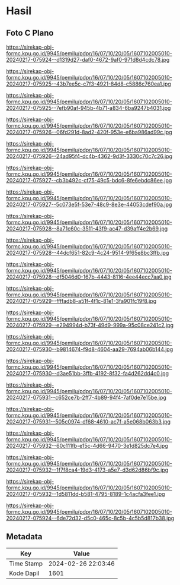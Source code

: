 # Hasil

## Foto C Plano

https://sirekap-obj-formc.kpu.go.id/9945/pemilu/pdpr/16/07/10/20/05/1607102005010-20240217-075924--d1319d27-daf0-4672-9af0-971d8d4cdc78.jpg

https://sirekap-obj-formc.kpu.go.id/9945/pemilu/pdpr/16/07/10/20/05/1607102005010-20240217-075925--43b7ee5c-c7f3-4921-84d8-c5886c760ea1.jpg

https://sirekap-obj-formc.kpu.go.id/9945/pemilu/pdpr/16/07/10/20/05/1607102005010-20240217-075925--7efb90af-945b-4b71-a834-6ba9247b4031.jpg

https://sirekap-obj-formc.kpu.go.id/9945/pemilu/pdpr/16/07/10/20/05/1607102005010-20240217-075926--06fd291d-8ad2-420f-953e-e6ba986ad99c.jpg

https://sirekap-obj-formc.kpu.go.id/9945/pemilu/pdpr/16/07/10/20/05/1607102005010-20240217-075926--24ad95f4-dc4b-4362-9d3f-3330c70c7c26.jpg

https://sirekap-obj-formc.kpu.go.id/9945/pemilu/pdpr/16/07/10/20/05/1607102005010-20240217-075927--cb3b492c-cf75-49c5-bdc6-8fe6ebdc86ee.jpg

https://sirekap-obj-formc.kpu.go.id/9945/pemilu/pdpr/16/07/10/20/05/1607102005010-20240217-075927--5c073e5f-53e7-48c9-8e3e-44053cdef90a.jpg

https://sirekap-obj-formc.kpu.go.id/9945/pemilu/pdpr/16/07/10/20/05/1607102005010-20240217-075928--8a71c60c-3511-43f9-ac47-d39aff4e2b69.jpg

https://sirekap-obj-formc.kpu.go.id/9945/pemilu/pdpr/16/07/10/20/05/1607102005010-20240217-075928--44dcf651-82c9-4c24-9514-9f65e8bc3ffb.jpg

https://sirekap-obj-formc.kpu.go.id/9945/pemilu/pdpr/16/07/10/20/05/1607102005010-20240217-075928--df5046d0-167b-4443-8116-4ee44ecc7aa0.jpg

https://sirekap-obj-formc.kpu.go.id/9945/pemilu/pdpr/16/07/10/20/05/1607102005010-20240217-075929--ffffadb8-a51f-4f1c-81e1-3fa901fc19f8.jpg

https://sirekap-obj-formc.kpu.go.id/9945/pemilu/pdpr/16/07/10/20/05/1607102005010-20240217-075929--e294994d-b73f-49d9-999a-95c08ce241c2.jpg

https://sirekap-obj-formc.kpu.go.id/9945/pemilu/pdpr/16/07/10/20/05/1607102005010-20240217-075930--b9814674-f9d8-4604-aa29-7694ab06b144.jpg

https://sirekap-obj-formc.kpu.go.id/9945/pemilu/pdpr/16/07/10/20/05/1607102005010-20240217-075930--d3ae51bb-3ffb-4192-8f32-fa4d262dd4c0.jpg

https://sirekap-obj-formc.kpu.go.id/9945/pemilu/pdpr/16/07/10/20/05/1607102005010-20240217-075931--c652ce7b-2ff7-4b89-94f4-7af0de7e15be.jpg

https://sirekap-obj-formc.kpu.go.id/9945/pemilu/pdpr/16/07/10/20/05/1607102005010-20240217-075931--505c0974-df68-4610-ac7f-a5e068b063b3.jpg

https://sirekap-obj-formc.kpu.go.id/9945/pemilu/pdpr/16/07/10/20/05/1607102005010-20240217-075932--60c111fb-e15c-4d66-9470-3e1d825dc7e4.jpg

https://sirekap-obj-formc.kpu.go.id/9945/pemilu/pdpr/16/07/10/20/05/1607102005010-20240217-075932--1f7f8ca4-19d3-4173-a5e7-d3d62d86bf9c.jpg

https://sirekap-obj-formc.kpu.go.id/9945/pemilu/pdpr/16/07/10/20/05/1607102005010-20240217-075932--1d5811dd-b581-4795-8189-1c4acfa3fee1.jpg

https://sirekap-obj-formc.kpu.go.id/9945/pemilu/pdpr/16/07/10/20/05/1607102005010-20240217-075924--6de72d32-d5c0-465c-8c5b-4c5b5d817b38.jpg


## Metadata

| Key        | Value               |
| ---------- | ------------------- |
| Time Stamp | 2024-02-26 22:03:46 |
| Kode Dapil | 1601                |



